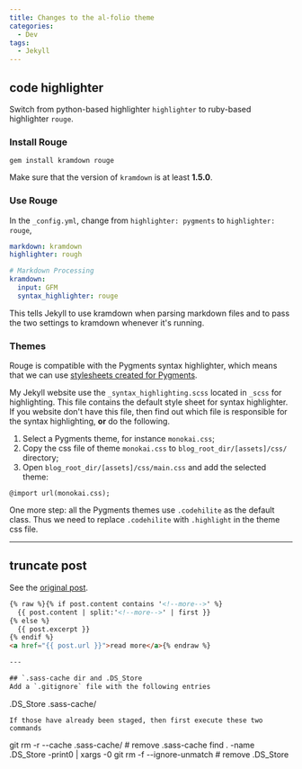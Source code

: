 ```yaml
---
title: Changes to the al-folio theme
categories:
  - Dev
tags:
  - Jekyll
---
```


## code highlighter
Switch from python-based highlighter `highlighter` to ruby-based highlighter `rouge`.

### Install Rouge

```
gem install kramdown rouge
```
Make sure that the version of `kramdown` is at least **1.5.0**.

### Use Rouge
In the `_config.yml`, change from `highlighter: pygments` to `highlighter: rouge`,

```yml
markdown: kramdown
highlighter: rough

# Markdown Processing
kramdown:
  input: GFM
  syntax_highlighter: rouge
```
This tells Jekyll to use kramdown when parsing markdown files and to pass the two settings to kramdown whenever it's running.

### Themes
Rouge is compatible with the Pygments syntax highlighter, which means that we can use [stylesheets created for Pygments](http://richleland.github.io/pygments-css/).

My Jekyll website use the `_syntax_highlighting.scss` located in `_scss` for highlighting. This file contains the default style sheet for syntax highlighter. If you website don't have this file, then find out which file is responsible for the syntax highlighting, **or** do the following.

1. Select a Pygments theme, for instance `monokai.css`;
2. Copy the css file of theme `monokai.css` to `blog_root_dir/[assets]/css/` directory;
3. Open `blog_root_dir/[assets]/css/main.css` and add the selected theme:
```
@import url(monokai.css);
```
One more step: all the Pygments themes use `.codehilite` as the default class. Thus we need to replace `.codehilite` with `.highlight` in the theme css file.

---

## truncate post

See the [original post](http://briankhuu.com/blog/self/jekyll/2014/12/03/post-truncation-in-jekyll.html).

```html
{% raw %}{% if post.content contains '<!--more-->' %}
  {{ post.content | split:'<!--more-->' | first }}
{% else %}
  {{ post.excerpt }}
{% endif %}
<a href="{{ post.url }}">read more</a>{% endraw %}

---

## `.sass-cache dir and .DS_Store
Add a `.gitignore` file with the following entries
```
.DS_Store
.sass-cache/
```
If those have already been staged, then first execute these two commands
```
git rm -r --cache .sass-cache/ # remove .sass-cache
find . -name .DS_Store -print0 | xargs -0 git rm -f --ignore-unmatch # remove .DS_Store
```